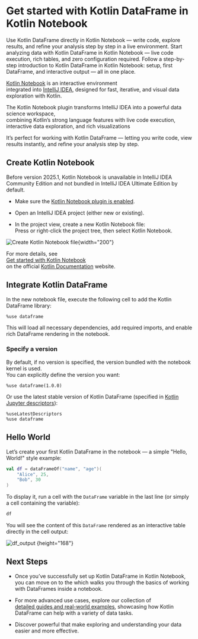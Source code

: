 # Get started with Kotlin DataFrame in Kotlin Notebook

<web-summary>
Use Kotlin DataFrame directly in Kotlin Notebook — write code, explore results, and refine your analysis step by step in a live environment.
</web-summary>

<card-summary>
Start analyzing data with Kotlin DataFrame in Kotlin Notebook — live code execution, 
rich tables, and zero configuration required.
</card-summary>

<link-summary>
Follow a step-by-step introduction to Kotlin DataFrame in Kotlin Notebook: setup, first DataFrame, and interactive output — all in one place.
</link-summary>


[Kotlin Notebook](https://kotlinlang.org/docs/kotlin-notebook-overview.html) is an interactive environment  
integrated into [IntelliJ IDEA](https://www.jetbrains.com/idea/), designed for fast, iterative, 
and visual data exploration with Kotlin.  

The Kotlin Notebook plugin transforms IntelliJ IDEA into a powerful data science workspace,  
combining Kotlin’s strong language features with live code execution, 
interactive data exploration, and rich visualizations

It’s perfect for working with Kotlin DataFrame — letting you write code, view results instantly,
and refine your analysis step by step.


## Create Kotlin Notebook

<tip>
Before version 2025.1, Kotlin Notebook is unavailable in IntelliJ IDEA Community Edition  
and not bundled in IntelliJ IDEA Ultimate Edition by default.
</tip>

* Make sure the [Kotlin Notebook plugin is enabled](https://kotlinlang.org/docs/kotlin-notebook-set-up-env.html).

* Open an IntelliJ IDEA project (either new or existing).

* In the project view, create a new Kotlin Notebook file:  
  Press <shortcut key="$NewFile"/> or right-click the project tree, then select
  <ui-path>Kotlin Notebook</ui-path>.

![Create Kotlin Notebook file](new_ktn_file.png){width="200"}

For more details, see  
[Get started with Kotlin Notebook](https://kotlinlang.org/docs/get-started-with-kotlin-notebooks.html)  
on the official [Kotlin Documentation](https://kotlinlang.org/docs/home.html) website.

## Integrate Kotlin DataFrame

In the new notebook file, execute the following cell to add the Kotlin DataFrame library:

```
%use dataframe
```

This will load all necessary dependencies, add required imports, and enable rich DataFrame rendering in the notebook.

### Specify a version

By default, if no version is specified, the version bundled with the notebook kernel is used.  
You can explicitly define the version you want:


```
%use dataframe(1.0.0)
```

Or use the latest stable version of Kotlin DataFrame
(specified in [Kotlin Jupyter descriptors](https://github.com/Kotlin/kotlin-jupyter-libraries)):


```
%useLatestDescriptors
%use dataframe
```

## Hello World

Let’s create your first Kotlin DataFrame in the notebook — a simple "Hello, World!" style example:

```kotlin
val df = dataFrameOf("name", "age")(
    "Alice", 25,
    "Bob", 30
)
```

To display it, run a cell with the `DataFrame` variable in the last line (or simply a cell containing the variable):

```kotlin
df
```

You will see the content of this `DataFrame` rendered as an interactive table directly in the cell output:

![df_output](df_output.png) {height="168"}

## Next Steps

* Once you’ve successfully set up Kotlin DataFrame in Kotlin Notebook,  
you can move on to the [](quickstart.md)
  which walks you through the basics of working with DataFrames inside a notebook.

* For more advanced use cases, explore our collection of  
[detailed guides and real-world examples](Guides-And-Examples.md), 
showcasing how Kotlin DataFrame can help with a variety of data tasks.

* Discover powerful [](Kotlin-DataFrame-Features-in-Kotlin-Notebook.md)that 
make exploring and understanding your data easier and more effective.
